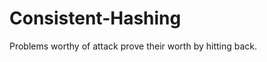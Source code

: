 Consistent-Hashing
==================

Problems worthy of attack prove their worth by hitting back.

